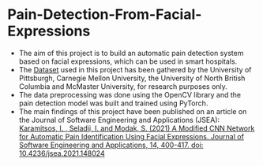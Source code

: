 # Pain-Detection-From-Facial-Expressions

* The aim of this project is to build an automatic pain detection system based on facial expressions, which can be used in smart hospitals. 
* The [Dataset](https://sites.pitt.edu/~emotion/um-spread.htm) used in this project has been gathered by the University of Pittsburgh, Carnegie Mellon University, the University of North British Columbia and McMaster University, for research purposes only. 
* The data preprocessing was done using the OpenCV library and the pain detection model was built and trained using PyTorch.
* The main findings of this project have been published on an article on the Journal of Software Engineering and Applications (JSEA): [Karamitsos, I. , Seladji, I. and Modak, S. (2021) A Modified CNN Network for Automatic Pain Identification Using Facial Expressions. Journal of Software Engineering and Applications, 14, 400-417. doi: 10.4236/jsea.2021.148024](https://www.scirp.org/journal/paperinformation.aspx?paperid=111428)
